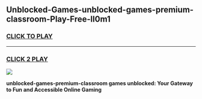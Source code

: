 
## Unblocked-Games-unblocked-games-premium-classroom-Play-Free-ll0m1
<h3>
<a href="https://premium76.site?title=unblocked-games-premium-classroom&ref=18A1">CLICK TO PLAY</a></h3>
<hr>

<h3>
<a href="https://premium76.site?title=unblocked-games-premium-classroom&ref=18A1">CLICK 2 PLAY</a>
  
</h3>

<a href="https://premium76.site?title=unblocked-games-premium-classroom&ref=18A1"><img src="https://clearcache.store/games.png"></a>


**unblocked-games-premium-classroom games unblocked: Your Gateway to Fun and Accessible Online Gaming**
